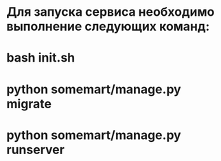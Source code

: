 # Для запуска сервиса необходимо выполнение следующих команд:
# bash init.sh
# python somemart/manage.py migrate
# python somemart/manage.py runserver
